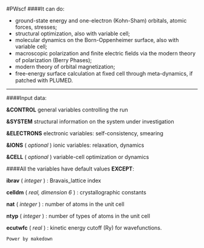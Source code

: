 #PWscf
####It can do:

* ground-state energy and one-electron (Kohn-Sham) orbitals, atomic forces, stresses;
* structural optimization, also with variable cell;
* molecular dynamics on the Born-Oppenheimer surface, also with variable cell;
* macroscopic polarization and ﬁnite electric ﬁelds via the modern theory of polarization (Berry Phases);
* modern theory of orbital magnetization;
* free-energy  surface  calculation  at  ﬁxed cell  through  meta-dynamics,  if  patched  with PLUMED.
***

####Input data:

**&CONTROL** 
general variables controlling the run

**&SYSTEM**
structural  information on the system under investigation

**&ELECTRONS**
 electronic variables: self-consistency, smearing

**&IONS** ( *optional* )
 ionic variables: relaxation, dynamics

**&CELL** ( *optional* )
variable-cell optimization or dynamics

####All the variables have default values **EXCEPT**:

**ibrav** ( *integer* ) : Bravais_lattice index

**celldm** ( *real, dimension 6* ) : crystallographic constants

**nat** ( *integer* ) : number of atoms in the unit cell

**ntyp** ( *integer* ) : number of types of atoms in the unit cell

**ecutwfc** ( *real* ) : kinetic energy cutoff (Ry) for wavefunctions.

    Power by makedown

